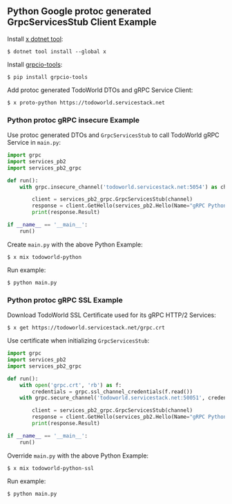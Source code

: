 
## Python Google protoc generated GrpcServicesStub Client Example

Install [x dotnet tool](https://docs.servicestack.net/web-tool):
    
    $ dotnet tool install --global x 

Install [grpcio-tools](https://pypi.org/project/grpcio-tools/):

    $ pip install grpcio-tools

Add protoc generated TodoWorld DTOs and gRPC Service Client:

    $ x proto-python https://todoworld.servicestack.net

### Python protoc gRPC insecure Example

Use protoc generated DTOs and `GrpcServicesStub` to call TodoWorld gRPC Service in `main.py`:

```python
import grpc
import services_pb2
import services_pb2_grpc

def run():
    with grpc.insecure_channel('todoworld.servicestack.net:5054') as channel:

        client = services_pb2_grpc.GrpcServicesStub(channel)
        response = client.GetHello(services_pb2.Hello(Name="gRPC Python"))
        print(response.Result)

if __name__ == '__main__':
    run()
```

Create `main.py` with the above Python Example: 

    $ x mix todoworld-python

Run example:

    $ python main.py

### Python protoc gRPC SSL Example

Download TodoWorld SSL Certificate used for its gRPC HTTP/2 Services:

    $ x get https://todoworld.servicestack.net/grpc.crt 

Use certificate when initializing `GrpcServicesStub`:

```python
import grpc
import services_pb2
import services_pb2_grpc

def run():
    with open('grpc.crt', 'rb') as f:
        credentials = grpc.ssl_channel_credentials(f.read())
    with grpc.secure_channel('todoworld.servicestack.net:50051', credentials) as channel:

        client = services_pb2_grpc.GrpcServicesStub(channel)
        response = client.GetHello(services_pb2.Hello(Name="gRPC Python"))
        print(response.Result)

if __name__ == '__main__':
    run()
```

Override `main.py` with the above Python Example: 

    $ x mix todoworld-python-ssl

Run example:

    $ python main.py
